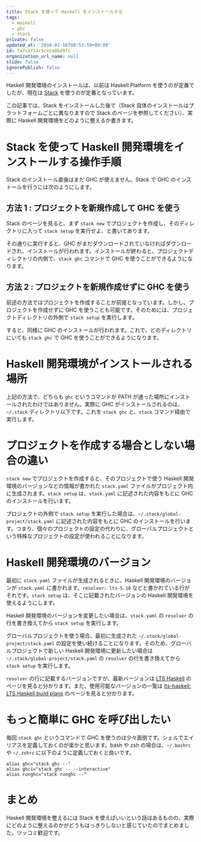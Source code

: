 ```yaml
---
title: Stack を使って Haskell をインストールする
tags:
  - Haskell
  - ghc
  - stack
private: false
updated_at: '2016-07-16T00:53:59+09:00'
id: fa7c1f14c5ce2a0bd9fc
organization_url_name: null
slide: false
ignorePublish: false
---
```

Haskell 開発環境のインストールは、以前は Haskell Platform を使うのが定番でしたが、現在は [Stack](http://haskellstack.org/) を使うのが定番となっています。

この記事では、Stack をインストールした後で（Stack 自体のインストールはプラットフォームごとに異なりますので Stack のページを参照してください）、実際に Haskell 開発環境をどのように整えるか書きます。

# Stack を使って Haskell 開発環境をインストールする操作手順

Stack のインストール直後はまだ GHC が使えません。Stack で GHC のインストールを行うには次のようにします。

## 方法 1 : プロジェクトを新規作成して GHC を使う

Stack のページを見ると、まず `stack new` でプロジェクトを作成し、そのディレクトリに入って `stack setup` を実行せよ、と書いてあります。

その通りに実行すると、GHC がまだダウンロードされていなければダウンロードされ、インストールが行われます。インストールが終わると、プロジェクトディレクトリの内側で、`stack ghc` コマンドで GHC を使うことができるようになります。

## 方法 2 : プロジェクトを新規作成せずに GHC を使う

前述の方法ではプロジェクトを作成することが前提となっています。しかし、プロジェクトを作成せずに GHC を使うことも可能です。そのためには、プロジェクトディレクトリの外側で `stack setup` を実行します。

すると、同様に GHC のインストールが行われます。これで、どのディレクトリにいても `stack ghc` で GHC を使うことができるようになります。

# Haskell 開発環境がインストールされる場所

上記の方法で、どちらも `ghc` というコマンドが PATH が通った場所にインストールされたわけではありません。実際に GHC がインストールされるのは、`~/.stack` ディレクトリ以下です。これを `stack ghc` と、`stack` コマンド経由で実行します。

# プロジェクトを作成する場合としない場合の違い

`stack new` でプロジェクトを作成すると、そのプロジェクトで使う Haskell 開発環境のバージョンなどの情報が書かれた `stack.yaml` ファイルがプロジェクト内に生成されます。`stack setup` は、`stack.yaml` に記述された内容をもとに GHC のインストールを行います。

プロジェクトの外側で `stack setup` を実行した場合は、`~/.stack/global-project/stack.yaml` に記述された内容をもとに GHC のインストールを行います。つまり、個々のプロジェクトの設定の代わりに、グローバルプロジェクトという特殊なプロジェクトの設定が使われることになります。

# Haskell 開発環境のバージョン

最初に `stack.yaml` ファイルが生成されるときに、Haskell 開発環境のバージョンが `stack.yaml` に書かれます。`resolver: lts-5.18` などと書かれている行がそれです。`stack setup` は、そこに記載されたバージョンの Haskell 開発環境を使えるようにします。

Haskell 開発環境のバージョンを変更したい場合は、`stack.yaml` の `resolver` の行を書き換えてから `stack setup` を実行します。

グローバルプロジェクトを使う場合、最初に生成された `~/.stack/global-project/stack.yaml` の設定を使い続けることになります。そのため、グローバルプロジェクトで新しい Haskell 開発環境に更新したい場合は `~/.stack/global-project/stack.yaml` の `resolver` の行を書き換えてから `stack setup` を実行します。

`resolver` の行に記載するバージョンですが、最新バージョンは [LTS Haskell](https://www.stackage.org/lts) のページを見ると分かります。また、使用可能なバージョンの一覧は [lts-haskell: LTS Haskell build plans](https://github.com/fpco/lts-haskell) のページを見ると分かります。

# もっと簡単に GHC を呼び出したい

毎回 `stack ghc` というコマンドで GHC を使うのは少々面倒です。シェルでエイリアスを定義しておくのが楽かと思います。bash や zsh の場合は、`~/.bashrc` や `~/.zshrc` に以下のように定義しておくと良いです。

```
alias ghc="stack ghc --"
alias ghci="stack ghc -- --interactive"
alias runghc="stack runghc --"
```

# まとめ

Haskell 開発環境を整えるには Stack を使えばいいという話はあるものの、実際にどのように整えるのかがどうもはっきりしないと感じていたのでまとめました。ツッコミ歓迎です。

